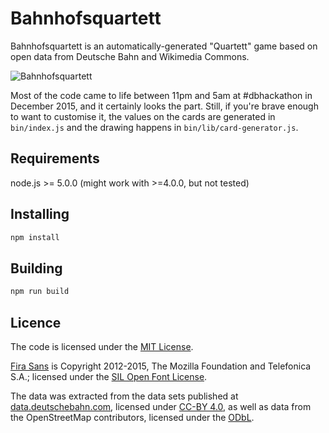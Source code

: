 # Bahnhofsquartett

Bahnhofsquartett is an automatically-generated "Quartett" game based on
open data from Deutsche Bahn and Wikimedia Commons.

![Bahnhofsquartett](https://raw.github.com/pbock/bahnhofsquartett/master/src/Bahnhofsquartett.jpg)

Most of the code came to life between 11pm and 5am at #dbhackathon in December
2015, and it certainly looks the part. Still, if you're brave enough to want
to customise it, the values on the cards are generated in `bin/index.js` and
the drawing happens in `bin/lib/card-generator.js`.

## Requirements

node.js >= 5.0.0 (might work with >=4.0.0, but not tested)

## Installing

```sh
npm install
```

## Building

```sh
npm run build
```

## Licence

The code is licensed under the [MIT License](LICENSE.md).

[Fira Sans](https://github.com/mozilla/Fira) is Copyright 2012-2015,
The Mozilla Foundation and Telefonica S.A.; licensed under the [SIL Open Font
License](https://github.com/mozilla/Fira/blob/master/LICENSE).

The data was extracted from the data sets published at
[data.deutschebahn.com](http://data.deutschebahn.com), licensed under
[CC-BY 4.0](https://creativecommons.org/licenses/by/4.0/),
as well as data from the OpenStreetMap contributors,
licensed under the [ODbL](http://opendatacommons.org/licenses/odbl/).

